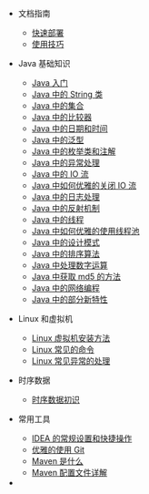 * 文档指南
  * [快速部署](guide/quick-deploy.md)
  * [使用技巧](guide/use-tips.md)
* Java 基础知识 
  * [Java 入门](JavaBase/java-base.md)
  * [Java 中的 String 类](JavaBase/java-string.md)
  * [Java 中的集合](JavaBase/java-collectionandmap.md)
  * [Java 中的比较器](JavaBase/java-compare.md)
  * [Java 中的日期和时间](JavaBase/java-date.md)
  * [Java 中的泛型](JavaBase/java-generic.md)
  * [Java 中的枚举类和注解](JavaBase/java-enumandannonation.md)
  * [Java 中的异常处理](JavaBase/java-exception.md)
  * [Java 中的 IO 流](JavaBase/java-io.md)
  * [Java 中如何优雅的关闭 IO 流](JavaBase/java-io-close.md)
  * [Java 中的日志处理](JavaBase/java-log.md)
  * [Java 中的反射机制](JavaBase/java-reflection.md)
  * [Java 中的线程](JavaBase/java-thread.md)
  * [Java 中如何优雅的使用线程池](JavaBase/java-threadpool.md)
  * [Java 中的设计模式](JavaBase/java-design-mode.md)
  * [Java 中的排序算法](Java/java-algorithm-sort.md)
  * [Java 中处理数字运算](JavaBase/java-math.md)
  * [Java 中获取 md5 的方法](JavaBase/java-md5.md)
  * [Java 中的网络编程](JavaBase/java-network.md)
  * [Java 中的部分新特性](JavaBase/java-newfeature.md)
* Linux 和虚拟机
  * [Linux 虚拟机安装方法](Linux/linux-virtualmachine.md)
  * [Linux 常见的命令](Linux/linux-command.md)
  * [Linux 常见异常的处理](Linux/linux-error.md)
  
* 时序数据
  * [时序数据初识](TimeSeriesData/time-series-data-first-meeting.md)

* 常用工具
  * [IDEA 的常规设置和快捷操作](Tools/idea.md)
  * [优雅的使用 Git](Tools/git.md)
  * [Maven 是什么](Tools/maven.md)
  * [Maven 配置文件详解](Tools/maven-configfiles.md)
  
* 





